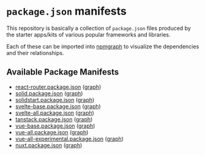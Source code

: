 # `package.json` manifests

This repository is basically a collection of `package.json` files produced by the starter apps/kits of various popular frameworks and libraries.

Each of these can be imported into [npmgraph](https://npmgraph.js.org) to visualize the dependencies and their relationships.

## Available Package Manifests

- [react-router.package.json](react-router.package.json) ([graph](https://npmgraph.js.org/?q=https%3A%2F%2Fgithub.com%2F43081j%2Fpackage-json-snapshots%2Fblob%2Fmain%2Freact-router.package.json#deps=devDependencies))
- [solid.package.json](solid.package.json) ([graph](https://npmgraph.js.org/?q=https%3A%2F%2Fgithub.com%2F43081j%2Fpackage-json-snapshots%2Fblob%2Fmain%2Fsolid.package.json#deps=devDependencies))
- [solidstart.package.json](solidstart.package.json) ([graph](https://npmgraph.js.org/?q=https%3A%2F%2Fgithub.com%2F43081j%2Fpackage-json-snapshots%2Fblob%2Fmain%2Fsolidstart.package.json#deps=devDependencies))
- [svelte-base.package.json](svelte-base.package.json) ([graph](https://npmgraph.js.org/?q=https%3A%2F%2Fgithub.com%2F43081j%2Fpackage-json-snapshots%2Fblob%2Fmain%2Fsvelte-base.package.json#deps=devDependencies))
- [svelte-all.package.json](svelte-all.package.json) ([graph](https://npmgraph.js.org/?q=https%3A%2F%2Fgithub.com%2F43081j%2Fpackage-json-snapshots%2Fblob%2Fmain%2Fsvelte-all.package.json#deps=devDependencies))
- [tanstack.package.json](tanstack.package.json) ([graph](https://npmgraph.js.org/?q=https%3A%2F%2Fgithub.com%2F43081j%2Fpackage-json-snapshots%2Fblob%2Fmain%2Ftanstack.package.json#deps=devDependencies))
- [vue-base.package.json](vue-base.package.json) ([graph](https://npmgraph.js.org/?q=https%3A%2F%2Fgithub.com%2F43081j%2Fpackage-json-snapshots%2Fblob%2Fmain%2Fvue-base.package.json#deps=devDependencies))
- [vue-all.package.json](vue-all.package.json) ([graph](https://npmgraph.js.org/?q=https%3A%2F%2Fgithub.com%2F43081j%2Fpackage-json-snapshots%2Fblob%2Fmain%2Fvue-all.package.json#deps=devDependencies))
- [vue-all-experimental.package.json](vue-all-experimental.package.json) ([graph](https://npmgraph.js.org/?q=https%3A%2F%2Fgithub.com%2F43081j%2Fpackage-json-snapshots%2Fblob%2Fmain%2Fvue-all-experimental.package.json#deps=devDependencies))
- [nuxt.package.json](nuxt.package.json) ([graph](https://npmgraph.js.org/?q=https%3A%2F%2Fgithub.com%2F43081j%2Fpackage-json-snapshots%2Fblob%2Fmain%2Fnuxt.package.json#deps=devDependencies))
